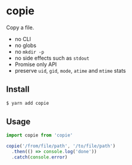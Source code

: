 # copie

Copy a file.

* no CLI
* no globs
* no `mkdir -p`
* no side effects such as `stdout`
* Promise only API
* preserve `uid`, `gid`, `mode`, `atime` and `mtime` stats

## Install

```sh
$ yarn add copie
```

## Usage

```js
import copie from 'copie'

copie('/from/file/path', '/to/file/path')
  .then(() => console.log('done'))
  .catch(console.error)
```
